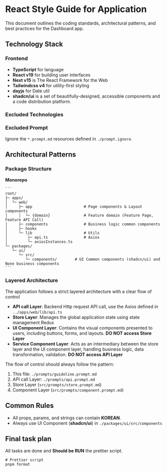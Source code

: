 # React Style Guide for Application

This document outlines the coding standards, architectural patterns, and best practices for the Dashboard app.

## Technology Stack

### Frontend

- **TypeScript** for language
- **React v19** for building user interfaces
- **Next v15** is The React Framework for the Web
- **Tailwindcss v4** for utility-first styling
- **dayjs** for Date util
- **shadcn/ui** is a set of beautifully-designed, accessible components and a code distribution platform.

### Excluded Technologies

### Excluded Prompt

Ignore the `*.prompt.md` resources defined in `./prompt.ignore`.

## Architectural Patterns

### Package Structure

**Monorepo**

    ```
    root/
    ├─ apps/
    │  └─ web/
    │     ├─ app                       # Page components & Layout components
    │     │  └─ {domain}               # Feature domain (Feature Page, Feature API Call)
    │     ├─ components                # Business logic common components
    │     ├─ hooks
    │     └─ lib                       # Utils
    │         ├─ api.ts                # Axios
    │         └─ axiosInstances.ts
    └─ packages/
       └─ ui/
          └─ src/
             └─ components/        # UI Common components (shadcn/ui) and None business components
    ```

### Layered Architecture

The application follows a strict layered architecture with a clear flow of control

- **API call Layer**: Backend Http request API call, use the Axios defined in `../apps/web/lib/api.ts`
- **Store Layer**: Manages the global application state using state management Redux
- **UI Component Layer**: Contains the visual components presented to users, including buttons, forms, and layouts.
  **DO NOT access Store Layer**
- **Service Component Layer**: Acts as an intermediary between the store layer and the UI component layer, handling business logic, data transformation, validation.
  **DO NOT access API Layer**

The flow of control should always follow the pattern:

1. This file: `./prompts/guideline.prompt.md`
2. API call Layer: `./prompts/api.prompt.md`
3. Store Layer (`src/prompts/store.prompt.md`)
4. Component Layer (`src/prompts/component.prompt.md`)

## Common Rules

- All props, params, and strings can contain **KOREAN**.
- Always use UI Component (**shadcn/ui**) in `./packages/ui/src/components`

## Final task plan

All tasks are done and **Should be RUN** the prettier script.

```shell
# Prettier script
pnpm format
```
